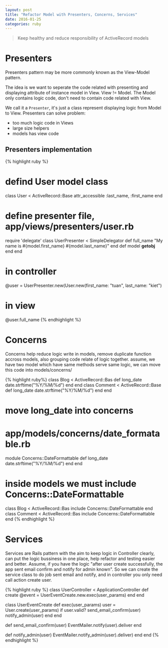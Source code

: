 ```yaml
---
layout: post
title: "Refactor Model with Presenters, Concerns, Services"
date: 2016-01-25
categories: ruby
---
```


> Keep healthy and reduce responsibility of ActiveRecord models

# Presenters

Presenters pattern may be more commonly known as the View-Model pattern.

The idea is we want to seperate the code related with presenting and displaying attribute of instance model in View. View != Model. The Model only contains logic code, don't need to contain code related with View.

We call it a `Presenter`, it's just a class represent displaying logic from Model to View.
Presenters can solve problem:
 - too much logic code in Views
 - large size helpers
 - models has view code

## Presenters implementation
{% highlight ruby %}
# defind User model class
class User < ActiveRecord::Base
  attr_accessible :last_name, :first_name
end

# define presenter file, app/views/presenters/user.rb
require 'delegate'
class UserPresenter < SimpleDelegator
  def full_name
    "My name is #{model.first_name} #{model.last_name}"
  end
  def model
    __getobj__
  end
end

# in controller
@user = UserPresenter.new(User.new(first_name: "tuan", last_name: "kiet")
# in view
@user.full_name
{% endhighlight %}

# Concerns

Concerns help reduce logic write in models, remove duplicate function accross models, also grouping code relate of logic together.
assume, we have two model which have same methods serve same logic, we can move this code into models/concerns/

{% highlight ruby%}
class Blog < ActiveRecord::Bas
  def long_date
    date.strftime("%Y/%M/%d")
  end
end
class Comment < ActiveRecord::Base
  def long_date
    date.strftime("%Y/%M/%d")
  end
end

# move long_date into concerns
# app/models/concerns/date_formatable.rb
module Concerns::DateFormattable
  def long_date
    date.strftime("%Y/%M/%d")
  end
end

# inside models we must include Concerns::DateFormattable
class Blog < ActiveRecord::Bas
  include Concerns::DateFormattable
end
class Comment < ActiveRecord::Bas
  include Concerns::DateFormattable
end
{% endhighlight %}

# Services

Services are Rails pattern with the aim to keep logic in Controller clearly, can put the logic bussiness in one place, help refactor and testing easier and better.
Assume, if you have the logic "after user create successfully, the app sent email confirm and notify for admin known". So we can create the service class to do job sent email and notify, and in controller you only need call action create user.

{% highlight ruby %}
class UserController < ApplicationController
  def create
    @event = UserEventCreate.new.exec(user_params)
  end
end

class UserEventCreate
  def exec(user_params)
    user = User.create(user_params)
    if user.valid?
      send_email_confirm(user)
      notify_admin(user)
    end
  end

  def send_email_confirm(user)
    EventMailer.notify(user).deliver
  end

  def notify_admin(user)
    EventMailer.notify_admin(user).deliver)
  end
end
{% endhighlight %}

